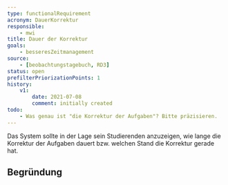 ```yaml
---
type: functionalRequirement
acronym: DauerKorrektur
responsible:
    - mwi
title: Dauer der Korrektur
goals:
    - besseresZeitmanagement
source:
    - [beobachtungstagebuch, RD3]
status: open
prefilterPriorizationPoints: 1
history:
    v1:
        date: 2021-07-08
        comment: initially created
todo:
    - Was genau ist "die Korrektur der Aufgaben"? Bitte präzisieren.
---
```


Das System sollte in der Lage sein Studierenden anzuzeigen, wie lange die Korrektur der Aufgaben dauert bzw. welchen Stand die Korrektur gerade hat.

## Begründung
